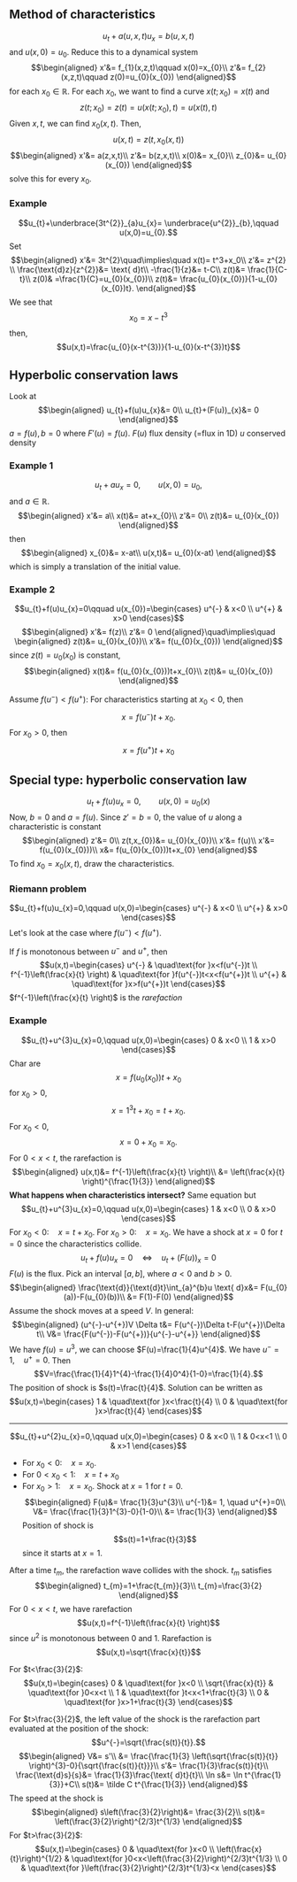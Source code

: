 ## Method of characteristics
$$u_{t}+a(u,x,t)u_{x}=b(u,x,t)$$
and $u(x,0)=u_{0}$.
Reduce this to a dynamical system
$$\begin{aligned}
	x'&= f_{1}(x,z,t)\qquad x(0)=x_{0}\\
z'&= f_{2}(x,z,t)\qquad z(0)=u_{0}(x_{0})
\end{aligned}$$
for each $x_{0}\in \mathbb{R}$.
For each $x_{0}$, we want to find a curve $x(t;x_{0})=x(t)$ and
$$z(t;x_{0})=z(t)=u(x(t;x_{0}),t)=u(x(t),t)$$
Given $x,t$, we can find $x_{0}(x,t)$. Then,
$$u(x,t)=z(t,x_{0}(x,t))$$
$$\begin{aligned}
x'&= a(z,x,t)\\
z'&= b(z,x,t)\\
x(0)&= x_{0}\\
z_{0}&= u_{0}(x_{0})
\end{aligned}$$
solve this for every $x_{0}$.

### Example
$$u_{t}+\underbrace{3t^{2}}_{a}u_{x}= \underbrace{u^{2}}_{b},\qquad u(x,0)=u_{0}.$$
Set 
$$\begin{aligned}
x'&= 3t^{2}\quad\implies\quad x(t)= t^3+x_0\\
z'&= z^{2} \\
\frac{\text{d}z}{z^{2}}&= \text{ d}t\\
-\frac{1}{z}&= t-C\\
z(t)&= \frac{1}{C-t}\\
z(0)& =\frac{1}{C}=u_{0}(x_{0})\\
z(t)&= \frac{u_{0}(x_{0})}{1-u_{0}(x_{0})t}.
\end{aligned}$$
We see that
$$x_{0}=x-t^{3}$$
then,
$$u(x,t)=\frac{u_{0}(x-t^{3})}{1-u_{0}(x-t^{3})t}$$

## Hyperbolic conservation laws
Look at 
$$\begin{aligned}
u_{t}+f(u)u_{x}&= 0\\
u_{t}+(F(u))_{x}&= 0
\end{aligned}$$
$a=f(u),b=0$ where $F'(u)=f(u)$.
$F(u)$ flux density (=flux in 1D)
$u$ conserved density

### Example 1
$$u_{t}+au_{x}=0,\qquad u(x,0)=u_{0},$$
and $a \in \mathbb{R}$.
$$\begin{aligned}
x'&= a\\
x(t)&= at+x_{0}\\
z'&= 0\\
z(t)&= u_{0}(x_{0})
\end{aligned}$$
then
$$\begin{aligned}
x_{0}&= x-at\\
u(x,t)&= u_{0}(x-at)
\end{aligned}$$
which is simply a translation of the initial value.

### Example 2
$$u_{t}+f(u)u_{x}=0\qquad u(x_{0})=\begin{cases}
u^{-} & x<0 \\
u^{+} & x>0
\end{cases}$$
$$\begin{aligned}
x'&= f(z)\\
z'&= 0
\end{aligned}\quad\implies\quad \begin{aligned}
z(t)&= u_{0}(x_{0})\\
x'&= f(u_{0}(x_{0}))
\end{aligned}$$
since $z(t)=u_{0}(x_{0})$ is constant,
$$\begin{aligned}
x(t)&= f(u_{0}(x_{0}))t+x_{0}\\
z(t)&= u_{0}(x_{0})
\end{aligned}$$

Assume $f(u^{-})<f(u^{+})$:
For characteristics starting at $x_{0}<0$, then
$$x=f(u^{-})t+x_{0}.$$
For $x_{0}>0$, then
$$x=f(u^{+})t+x_{0}$$
## Special type: hyperbolic conservation law
$$u_{t}+f(u)u_{x}=0, \qquad u(x,0)=u_{0}(x)$$
Now, $b=0$ and $a=f(u)$. Since $z'=b=0$, the value of $u$ along a characteristic is constant
$$\begin{aligned}
z'&= 0\\
z(t,x_{0})&= u_{0}(x_{0})\\
x'&= f(u)\\
x'&= f(u_{0}(x_{0}))\\
x&= f(u_{0}(x_{0}))t+x_{0}
\end{aligned}$$
To find $x_{0}=x_{0}(x,t)$, draw the characteristics.

### Riemann problem
$$u_{t}+f(u)u_{x}=0,\qquad u(x,0)=\begin{cases}
u^{-} & x<0 \\
u^{+} & x>0
\end{cases}$$
Let's look at the case where $f(u^{-})<f(u^{+})$.

If $f$ is monotonous between $u^{-}$ and $u^{+}$, then
$$u(x,t)=\begin{cases}
u^{-} & \quad\text{for }x<f(u^{-})t \\
f^{-1}\left(\frac{x}{t} \right) & \quad\text{for }f(u^{-})t<x<f(u^{+})t \\
u^{+} & \quad\text{for }x>f(u^{+})t
\end{cases}$$
$f^{-1}\left(\frac{x}{t} \right)$ is the *rarefaction*

### Example
$$u_{t}+u^{3}u_{x}=0,\qquad u(x,0)=\begin{cases}
0 & x<0 \\
1 & x>0
\end{cases}$$
Char are 
$$x=f(u_{0}(x_{0}))t+x_{0}$$
for $x_{0}>0$, 
$$x=1^{3}t+x_{0}=t+x_{0}.$$
For $x_{0}<0$,
$$x=0+x_{0}=x_{0}.$$
For $0<x<t$, the rarefaction is
$$\begin{aligned}
u(x,t)&= f^{-1}\left(\frac{x}{t} \right)\\
&= \left(\frac{x}{t} \right)^{\frac{1}{3}}
\end{aligned}$$
**What happens when characteristics intersect?**
Same equation but
$$u_{t}+u^{3}u_{x}=0,\qquad u(x,0)=\begin{cases}
1 & x<0 \\
0 & x>0
\end{cases}$$
For $x_{0}<0:\quad x=t+x_0$. 
For $x_{0}>0:\quad x=x_{0}$.
We have a shock at $x=0$ for $t=0$ since the characteristics collide.
$$u_{t}+f(u)u_{x}=0\quad\Leftrightarrow\quad u_{t}+(F(u))_{x}=0$$
$F(u)$ is the flux. Pick an interval $[a,b]$, where $a<0$ and $b>0$.
$$\begin{aligned}
\frac{\text{d}}{\text{d}t}\int_{a}^{b}u \text{ d}x&= F(u_{0}(a))-F(u_{0}(b))\\
&= F(1)-F(0)
\end{aligned}$$
Assume the shock moves at a speed $V$. In general:
$$\begin{aligned}
(u^{-}-u^{+})V \Delta t&= F(u^{-})\Delta t-F(u^{+})\Delta t\\
V&= \frac{F(u^{-})-F(u^{+})}{u^{-}-u^{+}}
\end{aligned}$$
We have $f(u)=u^{3}$, we can choose $F(u)=\frac{1}{4}u^{4}$. 
We have $u^{-}=1,\quad u^{+}=0$. Then 
$$V=\frac{\frac{1}{4}1^{4}-\frac{1}{4}0^4}{1-0}=\frac{1}{4}.$$
The position of shock is $s(t)=\frac{t}{4}$. Solution can be written as
$$u(x,t)=\begin{cases}
1 & \quad\text{for }x<\frac{t}{4} \\
0 & \quad\text{for }x>\frac{t}{4}
\end{cases}$$

---
$$u_{t}+u^{2}u_{x}=0,\qquad u(x,0)=\begin{cases}
0 & x<0 \\
1 & 0<x<1 \\
0 & x>1
\end{cases}$$
* For $x_{0}<0:\quad x=x_{0}$.
* For $0<x_{0}<1:\quad x=t+x_{0}$
* For $x_{0}>1:\quad x=x_{0}$.
Shock at $x=1$ for $t=0$.
$$\begin{aligned}
F(u)&= \frac{1}{3}u^{3}\\
u^{-1}&= 1, \quad u^{+}=0\\
V&= \frac{\frac{1}{3}1^{3}-0}{1-0}\\
&= \frac{1}{3}
\end{aligned}$$
Position of shock is
$$s(t)=1+\frac{t}{3}$$
since it starts at $x=1$.

After a time $t_{m}$, the rarefaction wave collides with the shock. $t_{m}$ satisfies
$$\begin{aligned}
t_{m}=1+\frac{t_{m}}{3}\\
t_{m}=\frac{3}{2}
\end{aligned}$$
For $0<x<t$, we have rarefaction
$$u(x,t)=f^{-1}\left(\frac{x}{t} \right)$$
since $u^{2}$ is monotonous between $0$ and $1$. Rarefaction is
$$u(x,t)=\sqrt{\frac{x}{t}}$$

For $t<\frac{3}{2}$:
$$u(x,t)=\begin{cases}
0 & \quad\text{for }x<0 \\
\sqrt{\frac{x}{t}} & \quad\text{for }0<x<t \\
1 & \quad\text{for }t<x<1+\frac{t}{3} \\
0 & \quad\text{for }x>1+\frac{t}{3}
\end{cases}$$

For $t>\frac{3}{2}$, the left value of the shock is the rarefaction part evaluated at the position of the shock:
$$u^{-}=\sqrt{\frac{s(t)}{t}}.$$
$$\begin{aligned}
V&= s'\\
&= \frac{\frac{1}{3} \left(\sqrt{\frac{s(t)}{t}} \right)^{3}-0}{\sqrt{\frac{s(t)}{t}}}\\
s'&= \frac{1}{3}\frac{s(t)}{t}\\
\frac{\text{d}s}{s}&= \frac{1}{3}\frac{\text{ d}t}{t}\\
\ln s&= \ln t^{\frac{1}{3}}+C\\
s(t)&= \tilde C t^{\frac{1}{3}}
\end{aligned}$$
The speed at the shock is
$$\begin{aligned}
s\left(\frac{3}{2}\right)&= \frac{3}{2}\\
s(t)&= \left(\frac{3}{2}\right)^{2/3}t^{1/3}
\end{aligned}$$
For $t>\frac{3}{2}$:
$$u(x,t)=\begin{cases}
0 & \quad\text{for }x<0 \\
\left(\frac{x}{t}\right)^{1/2} & \quad\text{for }0<x<\left(\frac{3}{2}\right)^{2/3}t^{1/3} \\
0 & \quad\text{for }\left(\frac{3}{2}\right)^{2/3}t^{1/3}<x
\end{cases}$$
